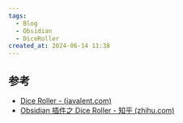 ```yaml
---
tags:
  - Blog
  - Obsidian
  - DiceRoller
created_at: 2024-06-14 11:38
---
```


## 参考

- [Dice Roller - (javalent.com)](https://plugins.javalent.com/Dice+Roller/Dice+Roller)
- [Obsidian 插件之 Dice Roller - 知乎 (zhihu.com)](https://zhuanlan.zhihu.com/p/393127245)